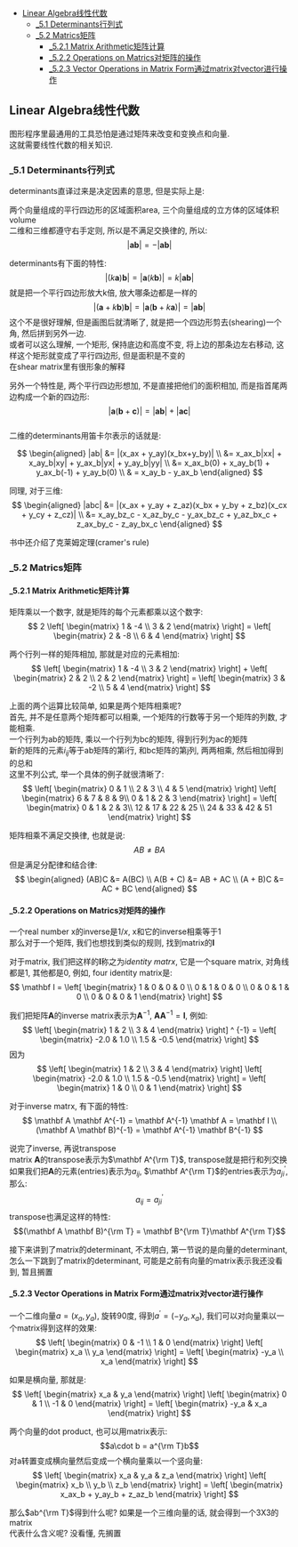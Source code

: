 <!-- TOC -->

- [Linear Algebra线性代数](#linear-algebra线性代数)
  - [_5.1 Determinants行列式](#_51-determinants行列式)
  - [_5.2 Matrics矩阵](#_52-matrics矩阵)
    - [_5.2.1 Matrix Arithmetic矩阵计算](#_521-matrix-arithmetic矩阵计算)
    - [_5.2.2 Operations on Matrics对矩阵的操作](#_522-operations-on-matrics对矩阵的操作)
    - [_5.2.3 Vector Operations in Matrix Form通过matrix对vector进行操作](#_523-vector-operations-in-matrix-form通过matrix对vector进行操作)

<!-- /TOC -->

<a id="markdown-linear-algebra线性代数" name="linear-algebra线性代数"></a>
## Linear Algebra线性代数

图形程序里最通用的工具恐怕是通过矩阵来改变和变换点和向量.  
这就需要线性代数的相关知识.  

<a id="markdown-determinants" name="determinants"></a>
### _5.1 Determinants行列式

determinants直译过来是决定因素的意思, 但是实际上是:

两个向量组成的平行四边形的区域面积area, 三个向量组成的立方体的区域体积volume  
二维和三维都遵守右手定则, 所以是不满足交换律的, 所以:
$$|\bm{a}\bm{b}| = -|\bm{a}\bm{b}|$$

determinants有下面的特性:
$$|(k\bm{a})\bm{b}| = |\bm{a}(k\bm{b})| = k|\bm{a}\bm{b}|$$
就是把一个平行四边形放大k倍, 放大哪条边都是一样的
$$|(\bm{a}+k\bm{b})\bm{b}| = |\bm{a}(\bm{b}+k\bm{a})| = |\bm{a}\bm{b}|$$
这个不是很好理解, 但是画图后就清晰了, 就是把一个四边形剪去(shearing)一个角, 然后拼到另外一边.  
或者可以这么理解, 一个矩形, 保持底边和高度不变, 将上边的那条边左右移动, 这样这个矩形就变成了平行四边形, 但是面积是不变的  
在shear matrix里有很形象的解释

另外一个特性是, 两个平行四边形想加, 不是直接把他们的面积相加, 而是指首尾两边构成一个新的四边形:
$$|\bm{a}(\bm{b}+\bm{c})| = |\bm{a}\bm{b}| + |\bm{a}\bm{c}|$$  
二维的determinants用笛卡尔表示的话就是:

$$
\begin{aligned}
|ab| &= |(x_ax + y_ay)(x_bx+y_by)| \\
&= x_ax_b|xx| + x_ay_b|xy| + y_ax_b|yx| + y_ay_b|yy| \\
&= x_ax_b(0) + x_ay_b(1) + y_ax_b(-1) + y_ay_b(0) \\
& = x_ay_b - y_ax_b
\end{aligned}
$$

同理, 对于三维:
$$
\begin{aligned}
|abc| &= |(x_ax + y_ay + z_az)(x_bx + y_by + z_bz)(x_cx + y_cy + z_cz)| \\
&= x_ay_bz_c - x_az_by_c - y_ax_bz_c + y_az_bx_c + z_ax_by_c - z_ay_bx_c
\end{aligned}
$$

书中还介绍了克莱姆定理(cramer's rule)

### _5.2 Matrics矩阵

#### _5.2.1 Matrix Arithmetic矩阵计算

矩阵乘以一个数字, 就是矩阵的每个元素都乘以这个数字:
$$
2
\left[
\begin{matrix}
1 & -4 \\
3 & 2
\end{matrix}
\right] =
\left[
\begin{matrix}
2 & -8 \\
6 & 4
\end{matrix}
\right]
$$

两个行列一样的矩阵相加, 那就是对应的元素相加:
$$
\left[
\begin{matrix}
1 & -4 \\
3 & 2
\end{matrix}
\right] + 
\left[
\begin{matrix}
2 & 2 \\
2 & 2
\end{matrix}
\right] =
\left[
\begin{matrix}
3 & -2 \\
5 & 4
\end{matrix}
\right]
$$

上面的两个运算比较简单, 如果是两个矩阵相乘呢?  
首先, 并不是任意两个矩阵都可以相乘, 一个矩阵的行数等于另一个矩阵的列数, 才能相乘.  
一个行列为ab的矩阵, 乘以一个行列为bc的矩阵, 得到行列为ac的矩阵  
新的矩阵的元素$i_{ij}$等于ab矩阵的第i行, 和bc矩阵的第j列, 两两相乘, 然后相加得到的总和  
这里不列公式, 举一个具体的例子就很清晰了:
$$
\left[
\begin{matrix}
0 & 1 \\
2 & 3 \\
4 & 5
\end{matrix}
\right]
\left[
\begin{matrix}
6 & 7 & 8 & 9\\
0 & 1 & 2 & 3
\end{matrix}
\right] = 
\left[
\begin{matrix}
0 & 1 & 2 & 3\\
12 & 17 & 22 & 25 \\
24 & 33 & 42 & 51
\end{matrix}
\right]
$$

矩阵相乘不满足交换律, 也就是说:
$$AB \neq BA$$
但是满足分配律和结合律:
$$
\begin{aligned}
(AB)C &= A(BC) \\
A(B + C) &= AB + AC \\
(A + B)C &= AC + BC
\end{aligned}
$$

#### _5.2.2 Operations on Matrics对矩阵的操作

一个real number x的inverse是$1/x$, x和它的inverse相乘等于1  
那么对于一个矩阵, 我们也想找到类似的规则, 找到matrix的$\mathbf I$  

对于matrix, 我们把这样的$\mathbf I$称之为*identity matrx*, 它是一个square matrix, 对角线都是1, 其他都是0, 例如, four identity matrix是:
$$
\mathbf I = 
\left[
\begin{matrix}
1 & 0 & 0 & 0 \\
0 & 1 & 0 & 0 \\
0 & 0 & 1 & 0 \\
0 & 0 & 0 & 1
\end{matrix}
\right]
$$

我们把矩阵$\mathbf A$的inverse matrix表示为$\mathbf A^{-1}$, $\mathbf A \mathbf A^{-1} = \mathbf I$, 例如:
$$
\left[
\begin{matrix}
1 & 2 \\
3 & 4
\end{matrix}
\right] ^ {-1} = 
\left[
\begin{matrix}
-2.0 & 1.0 \\
1.5 &  -0.5
\end{matrix}
\right]
$$
因为
$$
\left[
\begin{matrix}
1 & 2 \\
3 & 4
\end{matrix}
\right]
\left[
\begin{matrix}
-2.0 & 1.0 \\
1.5 &  -0.5
\end{matrix}
\right] = 
\left[
\begin{matrix}
1 & 0 \\
0 & 1
\end{matrix}
\right]
$$

对于inverse matrx, 有下面的特性:
$$
\mathbf A \mathbf A^{-1} = \mathbf A^{-1} \mathbf A = \mathbf I \\
(\mathbf A \mathbf B)^{-1} = \mathbf A^{-1} \mathbf B^{-1}
$$

说完了inverse, 再说transpose  
matrix $\mathbf A$的transpose表示为$\mathbf A^{\rm T}$, transpose就是把行和列交换  
如果我们把$\mathbf A$的元素(entries)表示为$a_{ij}$, $\mathbf A^{\rm T}$的entries表示为$a_{ji}^{'}$, 那么:
$$a_{ij} = a_{ji}^{'}$$
transpose也满足这样的特性:
$$(\mathbf A \mathbf B)^{\rm T} = \mathbf B^{\rm T}\mathbf A^{\rm T}$$

接下来讲到了matrix的determinant, 不太明白, 第一节说的是向量的determinant, 怎么一下跳到了matrix的determinant, 可能是之前有向量的matrix表示我还没看到, 暂且搁置

#### _5.2.3 Vector Operations in Matrix Form通过matrix对vector进行操作

一个二维向量$a = (x_a, y_a)$, 旋转90度, 得到$a^{'} = (-y_a, x_a)$, 我们可以对向量乘以一个matrix得到这样的效果:
$$
\left[
\begin{matrix}
0 & -1 \\
1 & 0
\end{matrix}
\right]
\left[
\begin{matrix}
x_a \\
y_a
\end{matrix}
\right] = 
\left[
\begin{matrix}
-y_a \\
x_a
\end{matrix}
\right]
$$

如果是横向量, 那就是:
$$
\left[
\begin{matrix}
x_a & y_a
\end{matrix}
\right]
\left[
\begin{matrix}
0 & 1 \\
-1 & 0
\end{matrix}
\right] = 
\left[
\begin{matrix}
-y_a & x_a
\end{matrix}
\right]
$$

两个向量的dot product, 也可以用matrix表示:
$$a\cdot b = a^{\rm T}b$$
对a转置变成横向量然后变成一个横向量乘以一个竖向量:
$$
\left[
\begin{matrix}
x_a & y_a & z_a
\end{matrix}
\right]
\left[
\begin{matrix}
x_b \\
y_b \\
z_b
\end{matrix}
\right] = 
\left[
\begin{matrix}
x_ax_b + y_ay_b + z_az_b
\end{matrix}
\right]
$$

那么$ab^{\rm T}$得到什么呢? 如果是一个三维向量的话, 就会得到一个3X3的matrix  
代表什么含义呢? 没看懂, 先搁置